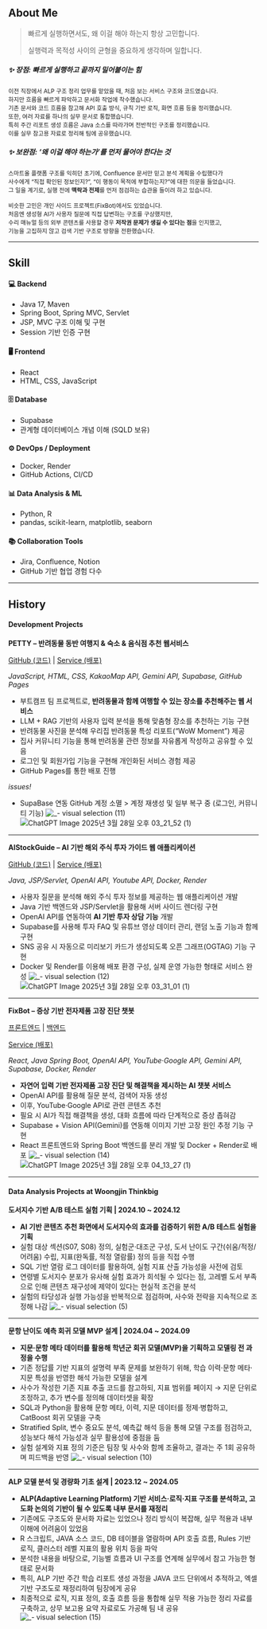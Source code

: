 ## About Me

> 빠르게 실행하면서도, 왜 이걸 해야 하는지 항상 고민합니다.
> 
> 실행력과 목적성 사이의 균형을 중요하게 생각하며 일합니다.

<h5>✨ 장점: 빠르게 실행하고 끝까지 밀어붙이는 힘</h5>

<sup>이전 직장에서 ALP 구조 정리 업무를 맡았을 때, 처음 보는 서비스 구조와 코드였습니다.</sup><br>
<sup>하지만 흐름을 빠르게 파악하고 문서화 작업에 착수했습니다.</sup><br>
<sup>기존 문서와 코드 흐름을 참고해 API 호출 방식, 규칙 기반 로직, 화면 흐름 등을 정리했습니다.</sup><br>
<sup>또한, 여러 자료를 하나의 실무 문서로 통합했습니다.</sup><br>
<sup>특히 주간 리포트 생성 흐름은 Java 소스를 따라가며 전반적인 구조를 정리했습니다.</sup><br>
<sup>이를 실무 참고용 자료로 정리해 팀에 공유했습니다.</sup>

<h5>✨ 보완점: ‘왜 이걸 해야 하는가’를 먼저 물어야 한다는 것</h5>

<sup>스마트올 플랫폼 구조를 익히던 초기에, Confluence 문서만 믿고 분석 계획을 수립했다가</sup><br>
<sup>사수에게 “직접 확인된 정보인지?”, “이 행동이 목적에 부합하는지?”에 대한 의문을 들었습니다.</sup><br>
<sup>그 일을 계기로, 실행 전에 **맥락과 전제**를 먼저 점검하는 습관을 들이려 하고 있습니다.</sup><br>

<sup>비슷한 고민은 개인 사이드 프로젝트(FixBot)에서도 있었습니다.</sup><br>
<sup>처음엔 생성형 AI가 사용자 질문에 직접 답변하는 구조를 구상했지만,</sup><br>
<sup>수리 매뉴얼 등의 외부 콘텐츠를 사용할 경우 **저작권 문제가 생길 수 있다는 점**을 인지했고,</sup><br>
<sup>기능을 고집하지 않고 검색 기반 구조로 방향을 전환했습니다.</sup>

---
## Skill

#### 💻 Backend
- Java 17, Maven  
- Spring Boot, Spring MVC, Servlet  
- JSP, MVC 구조 이해 및 구현  
- Session 기반 인증 구현

#### 🖥️ Frontend
- React  
- HTML, CSS, JavaScript  

#### 🗄️ Database
- Supabase  
- 관계형 데이터베이스 개념 이해 (SQLD 보유)  

#### ⚙️ DevOps / Deployment
- Docker, Render  
- GitHub Actions, CI/CD  

#### 📊 Data Analysis & ML
- Python, R  
- pandas, scikit-learn, matplotlib, seaborn  

#### 📚 Collaboration Tools
- Jira, Confluence, Notion  
- GitHub 기반 협업 경험 다수


---
## History

#### Development Projects

**PETTY – 반려동물 동반 여행지 & 숙소 & 음식점 추천 웹서비스**

[GitHub (코드)](https://github.com/LimPark996/PETTY) | [Service (배포)](quantumguinea.github.io/FE-BASE/)

*JavaScript, HTML, CSS, KakaoMap API, Gemini API, Supabase, GitHub Pages*

- 부트캠프 팀 프로젝트로, **반려동물과 함께 여행할 수 있는 장소를 추천해주는 웹 서비스**
- LLM + RAG 기반의 사용자 입력 분석을 통해 맞춤형 장소를 추천하는 기능 구현
- 반려동물 사진을 분석해 우리집 반려동물 특성 리포트(“WoW Moment”) 제공
- 집사 커뮤니티 기능을 통해 반려동물 관련 정보를 자유롭게 작성하고 공유할 수 있음
- 로그인 및 회원가입 기능을 구현해 개인화된 서비스 경험 제공
- GitHub Pages를 통한 배포 진행

*issues!*

- SupaBase 연동 GitHub 계정 소멸 > 계정 재생성 및 일부 복구 중 (로그인, 커뮤니티 기능)
![_- visual selection (11)](https://github.com/user-attachments/assets/07e38214-a424-422d-b21d-31523ca6309f)
![ChatGPT Image 2025년 3월 28일 오후 03_21_52 (1)](https://github.com/user-attachments/assets/fa4326b9-d8fe-40d7-9590-d436a8da0234)
---

**AIStockGuide – AI 기반 해외 주식 투자 가이드 웹 애플리케이션**

[GitHub (코드)](https://github.com/LimPark996/Investment-Helper) | [Service (배포)](https://investment-guides.onrender.com)

*Java, JSP/Servlet, OpenAI API, Youtube API, Docker, Render*

- 사용자 질문을 분석해 해외 주식 투자 정보를 제공하는 웹 애플리케이션 개발
- Java 기반 백엔드와 JSP/Servlet을 활용해 서버 사이드 렌더링 구현
- OpenAI API를 연동하여 **AI 기반 투자 상담 기능** 개발
- Supabase를 사용해 투자 FAQ 및 유튜브 영상 데이터 관리, 랜덤 노출 기능과 함께 구현
- SNS 공유 시 자동으로 미리보기 카드가 생성되도록 오픈 그래프(OGTAG) 기능 구현
- Docker 및 Render를 이용해 배포 환경 구성, 실제 운영 가능한 형태로 서비스 완성
![_- visual selection (12)](https://github.com/user-attachments/assets/5e88576f-62dc-4e44-aaa9-77bfeafb0fba)
![ChatGPT Image 2025년 3월 28일 오후 03_31_01 (1)](https://github.com/user-attachments/assets/c77c46f5-d7f3-4470-8ad0-78b21eccf87c)
---

**FixBot – 증상 기반 전자제품 고장 진단 챗봇**

[프론트엔드](https://github.com/LimPark996/FixBot-FrontEnd) | [백엔드](https://github.com/LimPark996/FixBot-BackEnd)

[Service (배포)](https://fixbot-backend.onrender.com)

*React, Java Spring Boot, OpenAI API, YouTube·Google API, Gemini API, Supabase, Docker, Render*

- **자연어 입력 기반 전자제품 고장 진단 및 해결책을 제시하는 AI 챗봇 서비스**
- OpenAI API를 활용해 질문 분석, 검색어 자동 생성
- 이후, YouTube·Google API로 관련 콘텐츠 추천
- 필요 시 AI가 직접 해결책을 생성, 대화 흐름에 따라 단계적으로 증상 좁혀감
- Supabase + Vision API(Gemini)를 연동해 이미지 기반 고장 원인 추정 기능 구현
- React 프론트엔드와 Spring Boot 백엔드를 분리 개발 및 Docker + Render로 배포
![_- visual selection (14)](https://github.com/user-attachments/assets/5428de90-8499-49d5-8f72-91021a386f20)
![ChatGPT Image 2025년 3월 28일 오후 04_13_27 (1)](https://github.com/user-attachments/assets/31e472c0-b052-490d-af3a-aa7482b6de36)
---

#### Data Analysis Projects at Woongjin Thinkbig

**도서지수 기반 A/B 테스트 실험 기획 | 2024.10 ~ 2024.12**

- **AI 기반 콘텐츠 추천 화면에서 도서지수의 효과를 검증하기 위한 A/B 테스트 실험을 기획**
- 실험 대상 섹션(S07, S08) 정의, 실험군·대조군 구성, 도서 난이도 구간(쉬움/적정/어려움) 수립, 지표(완독률, 적정 열람률) 정의 등을 직접 수행
- SQL 기반 열람 로그 데이터를 활용하여, 실험 지표 산출 가능성을 사전에 검토
- 연령별 도서지수 분포가 유사해 실험 효과가 희석될 수 있다는 점, 고레벨 도서 부족으로 인해 콘텐츠 재구성에 제약이 있다는 현실적 조건을 분석
- 실험의 타당성과 실행 가능성을 반복적으로 점검하며, 사수와 전략을 지속적으로 조정해 나감
![_- visual selection (5)](https://github.com/user-attachments/assets/ca2dfac5-f5c3-4214-bbea-49a3db698578)
---

**문항 난이도 예측 회귀 모델 MVP 설계 | 2024.04 ~ 2024.09**

- **지문·문항 메타 데이터를 활용해 학년군 회귀 모델(MVP)을 기획하고 모델링 전 과정을 수행**
- 기존 정답률 기반 지표의 설명력 부족 문제를 보완하기 위해, 학습 이력·문항 메타·지문 특성을 반영한 해석 가능한 모델을 설계
- 사수가 작성한 기존 지표 추출 코드를 참고하되, 지표 범위를 페이지 → 지문 단위로 조정하고, 추가 변수를 정의해 데이터셋을 확장
- SQL과 Python을 활용해 문항 메타, 이력, 지문 데이터를 정제·병합하고, CatBoost 회귀 모델을 구축
- Stratified Split, 변수 중요도 분석, 예측값 해석 등을 통해 모델 구조를 점검하고, 성능보다 해석 가능성과 실무 활용성에 중점을 둠
- 실험 설계와 지표 정의 기준은 팀장 및 사수와 함께 조율하고, 결과는 주 1회 공유하며 피드백을 반영
![_- visual selection (10)](https://github.com/user-attachments/assets/45c661ff-5d3c-4a50-9fa3-753e086b8fb4)
---

**ALP 모델 분석 및 경량화 기초 설계 | 2023.12 ~ 2024.05**

- **ALP(Adaptive Learning Platform) 기반 서비스·로직·지표 구조를 분석하고, 고도화 논의의 기반이 될 수 있도록 내부 문서를 재정리**
- 기존에도 구조도와 문서화 자료는 있었으나 정리 방식이 복잡해, 실무 적용과 내부 이해에 어려움이 있었음
- R 스크립트, JAVA 소스 코드, DB 테이블을 열람하며 API 호출 흐름, Rules 기반 로직, 클러스터 레벨 지표의 활용 위치 등을 파악
- 분석한 내용을 바탕으로, 기능별 흐름과 UI 구조를 연계해 실무에서 참고 가능한 형태로 문서화
- 특히, ALP 기반 주간 학습 리포트 생성 과정을 JAVA 코드 단위에서 추적하고, 엑셀 기반 구조도로 재정리하여 팀장에게 공유
- 최종적으로 로직, 지표 정의, 호출 흐름 등을 통합해 실무 적용 가능한 정리 자료를 구축하고, 상무 보고용 요약 자료로도 가공해 팀 내 공유
![_- visual selection (15)](https://github.com/user-attachments/assets/087b9e24-d893-429f-aab1-8f79f7688f3f)
